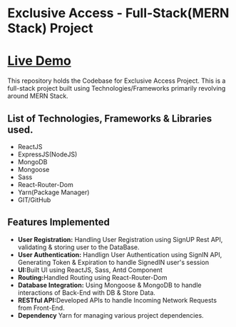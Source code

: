 <h1>Exclusive Access - Full-Stack(MERN Stack) Project</h1>

<h1><a href = "https://exclusiveaccess.netlify.app/">Live Demo</a></h1>

<p>This repository holds the Codebase for Exclusive Access Project. This is a full-stack project built using Technologies/Frameworks primarily revolving around MERN Stack.</p>

<h2>List of Technologies, Frameworks & Libraries used.</h2>
<ul>
        <li>ReactJS</li>
        <li>ExpressJS(NodeJS)</li>
        <li>MongoDB</li>
        <li>Mongoose</li>
        <li>Sass</li>
        <li>React-Router-Dom</li>
        <li>Yarn(Package Manager)</li>
        <li>GIT/GitHub</li>
</ul>

<h2>Features Implemented</h2>
<ul>
        <li><strong>User Registration:</strong> Handling User Registration using SignUP Rest API, validating & storing user to the DataBase.</li>
        <li><strong>User Authentication:</strong> Handlign User Authentication using SignIN API, Generating Token & Expiration to handle SignedIN user's session</li>
        <li><strong>UI:</strong>Built UI using ReactJS, Sass, Antd Component</li>
        <li><strong>Routing:</strong>Handled Routing using React-Router-Dom</li>
        <li><strong>Database Integration:</strong> Using Mongoose & MongoDB to handle interactions of Back-End with DB & Store Data.</li>
        <li><strong>RESTful API:</strong>Developed APIs to handle Incoming Network Requests from Front-End.</li>
        <li><strong>Dependency</strong> Yarn for managing various project dependencies.</li>
</ul>
